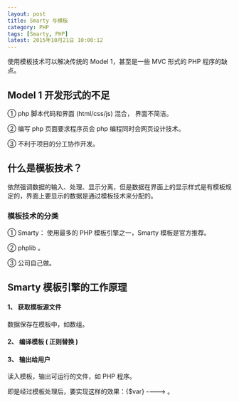 ```yaml
---
layout: post
title: Smarty 与模板
category: PHP
tags: [Smarty, PHP]
latest: 2015年10月21日 10:00:12
---
```


使用模板技术可以解决传统的 Model 1，甚至是一些 MVC 形式的 PHP 程序的缺点。

Model 1 开发形式的不足
-

① php 脚本代码和界面 (html/css/js) 混合， 界面不简洁。

② 编写 php 页面要求程序员会 php 编程同时会网页设计技术。

③ 不利于项目的分工协作开发。


什么是模板技术？
-

依然强调数据的输入、处理、显示分离，但是数据在界面上的显示样式是有模板规定的，界面上要显示的数据是通过模板技术来分配的。

### 模板技术的分类

① Smarty： 使用最多的 PHP 模板引擎之一，Smarty 模板是官方推荐。

② phplib 。

③ 公司自己做。


Smarty 模板引擎的工作原理
-

#### 1、 获取模板源文件

数据保存在模板中，如数组。

#### 2、 编译模板 ( 正则替换 )

#### 3、 输出给用户

读入模板，输出可运行的文件，如 PHP 程序。

即是经过模板处理后，要实现这样的效果：{$var} ---->  <?php echo $var?>。



